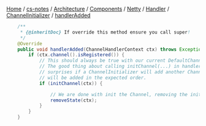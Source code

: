 [Home](https://mengxianbin.github.io) /
[cs-notes](https://mengxianbin.github.io/cs-notes/site) /
[Architecture](https://mengxianbin.github.io/cs-notes/site/Architecture) /
[Components](https://mengxianbin.github.io/cs-notes/site/Architecture/Components) /
[Netty](https://mengxianbin.github.io/cs-notes/site/Architecture/Components/Netty) /
[Handler](https://mengxianbin.github.io/cs-notes/site/Architecture/Components/Netty/Handler) /
[ChannelInitializer](https://mengxianbin.github.io/cs-notes/site/Architecture/Components/Netty/Handler/ChannelInitializer) /
[handlerAdded](https://mengxianbin.github.io/cs-notes/site/Architecture/Components/Netty/Handler/ChannelInitializer/handlerAdded)

```java
    /**
     * {@inheritDoc} If override this method ensure you call super!
     */
    @Override
    public void handlerAdded(ChannelHandlerContext ctx) throws Exception {
        if (ctx.channel().isRegistered()) {
            // This should always be true with our current DefaultChannelPipeline implementation.
            // The good thing about calling initChannel(...) in handlerAdded(...) is that there will be no ordering
            // surprises if a ChannelInitializer will add another ChannelInitializer. This is as all handlers
            // will be added in the expected order.
            if (initChannel(ctx)) {

                // We are done with init the Channel, removing the initializer now.
                removeState(ctx);
            }
        }
    }
```
